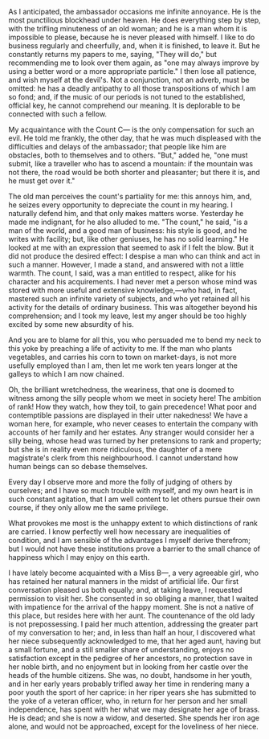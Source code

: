 As I anticipated, the ambassador occasions me infinite annoyance. He is the most punctilious blockhead under heaven. He does everything step by step, with the trifling minuteness of an old woman; and he is a man whom it is impossible to please, because he is never pleased with himself. I like to do business regularly and cheerfully, and, when it is finished, to leave it. But he constantly returns my papers to me, saying, "They will do," but recommending me to look over them again, as "one may always improve by using a better word or a more appropriate particle." I then lose all patience, and wish myself at the devil's. Not a conjunction, not an adverb, must be omitted: he has a deadly antipathy to all those transpositions of which I am so fond; and, if the music of our periods is not tuned to the established, official key, he cannot comprehend our meaning. It is deplorable to be connected with such a fellow.

My acquaintance with the Count C— is the only compensation for such an evil. He told me frankly, the other day, that he was much displeased with the difficulties and delays of the ambassador; that people like him are obstacles, both to themselves and to others. "But," added he, "one must submit, like a traveller who has to ascend a mountain: if the mountain was not there, the road would be both shorter and pleasanter; but there it is, and he must get over it."

The old man perceives the count's partiality for me: this annoys him, and, he seizes every opportunity to depreciate the count in my hearing. I naturally defend him, and that only makes matters worse. Yesterday he made me indignant, for he also alluded to me. "The count," he said, "is a man of the world, and a good man of business: his style is good, and he writes with facility; but, like other geniuses, he has no solid learning." He looked at me with an expression that seemed to ask if I felt the blow. But it did not produce the desired effect: I despise a man who can think and act in such a manner. However, I made a stand, and answered with not a little warmth. The count, I said, was a man entitled to respect, alike for his character and his acquirements. I had never met a person whose mind was stored with more useful and extensive knowledge,—who had, in fact, mastered such an infinite variety of subjects, and who yet retained all his activity for the details of ordinary business. This was altogether beyond his comprehension; and I took my leave, lest my anger should be too highly excited by some new absurdity of his.

And you are to blame for all this, you who persuaded me to bend my neck to this yoke by preaching a life of activity to me. If the man who plants vegetables, and carries his corn to town on market-days, is not more usefully employed than I am, then let me work ten years longer at the galleys to which I am now chained.

Oh, the brilliant wretchedness, the weariness, that one is doomed to witness among the silly people whom we meet in society here! The ambition of rank! How they watch, how they toil, to gain precedence! What poor and contemptible passions are displayed in their utter nakedness! We have a woman here, for example, who never ceases to entertain the company with accounts of her family and her estates. Any stranger would consider her a silly being, whose head was turned by her pretensions to rank and property; but she is in reality even more ridiculous, the daughter of a mere magistrate's clerk from this neighbourhood. I cannot understand how human beings can so debase themselves.

Every day I observe more and more the folly of judging of others by ourselves; and I have so much trouble with myself, and my own heart is in such constant agitation, that I am well content to let others pursue their own course, if they only allow me the same privilege.

What provokes me most is the unhappy extent to which distinctions of rank are carried. I know perfectly well how necessary are inequalities of condition, and I am sensible of the advantages I myself derive therefrom; but I would not have these institutions prove a barrier to the small chance of happiness which I may enjoy on this earth.

I have lately become acquainted with a Miss B—, a very agreeable girl, who has retained her natural manners in the midst of artificial life. Our first conversation pleased us both equally; and, at taking leave, I requested permission to visit her. She consented in so obliging a manner, that I waited with impatience for the arrival of the happy moment. She is not a native of this place, but resides here with her aunt. The countenance of the old lady is not prepossessing. I paid her much attention, addressing the greater part of my conversation to her; and, in less than half an hour, I discovered what her niece subsequently acknowledged to me, that her aged aunt, having but a small fortune, and a still smaller share of understanding, enjoys no satisfaction except in the pedigree of her ancestors, no protection save in her noble birth, and no enjoyment but in looking from her castle over the heads of the humble citizens. She was, no doubt, handsome in her youth, and in her early years probably trifled away her time in rendering many a poor youth the sport of her caprice: in her riper years she has submitted to the yoke of a veteran officer, who, in return for her person and her small independence, has spent with her what we may designate her age of brass. He is dead; and she is now a widow, and deserted. She spends her iron age alone, and would not be approached, except for the loveliness of her niece.